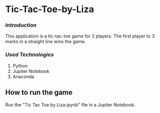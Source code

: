 # Tic-Tac-Toe-by-Liza

### **_Introduction_**
This application is a tic-tac-toe game for 2 players. The first player to 3 marks in a straight line wins the game.

### **_Used Technologies_**
1. Python
2. Jupiter Notebook
3. Anaconda
 
## How to run the game
Run the "Tic Tac Toe by Liza.ipynb" file in a Jupiter Notebook.
